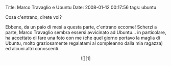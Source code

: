 Title: Marco Travaglio e Ubuntu
Date:  2008-01-12 00:17:56
tags: ubuntu

Cosa c'entrano, direte voi?


Ebbene, da un paio di mesi a questa parte, c'entrano eccome! Scherzi a parte,
Marco Travaglio sembra essersi avvicinato ad Ubuntu... in particolare, ha
accettato di fare una foto con me (che quel giorno portavo la maglia di
Ubuntu, molto graziosamente regalatami al compleanno dalla mia ragazza) ed
alcuni altri conoscenti.


<center>![][1]</center>

   [1]: http://farm2.static.flickr.com/1428/1413727578_a766e2e893_b.jpg
